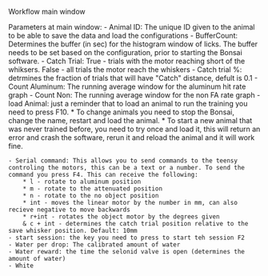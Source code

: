 Workflow main window

Parameters at main window:
    - Animal ID: The unique ID given to the animal to be able to save the data and load the configurations
    - BufferCount: Determines the buffer (in sec) for the histogram window of licks. The buffer needs to be set based on the configuration, prior to starting the Bonsai software.
    - Catch Trial: True - trials with the motor reaching short of the whiksers. False - all trials the motor reach the whiskers
    - Catch trial %: detrmines the fraction of trials that will have "Catch" distance, defult is 0.1
    - Count Aluminum: The running average window for the aluminum hit rate graph
    - Count Non: The running average window for the non FA rate graph
    - load Animal: just a reminder that to load an animal to run the training you need to press F10. 
        * To change animals you need to stop the Bonsai, change the name, restart and load the animal. 
        * To start a new animal that was never trained before, you need to try once and load it, this will return an error and crash the software, rerun it and reload the animal and it will work fine.

    - Serial command: This allows you to send commands to the teensy controling the motors, this can be a text or a number. To send the command you press F4. This can receive the following:
        * l - rotate to aluminum position
        * m - rotate to the attenuated position
        * n - rotate to the no object position
        * int - moves the linear motor by the number in mm, can also recieve negative to move backwards
        * r+int - rotates the object motor by the degrees given
        & c + int - determines the catch trial position relative to the save whisker position. Default: 10mm
    - start session: the key you need to press to start teh session F2
    - Water per drop: The calibrated amount of water 
    - Water reward: the time the selonid valve is open (determines the amount of water)
    - White
        